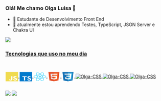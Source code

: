 ### Olá! Me chamo Olga Luisa 👋

- 🔭 Estudante de Desenvolvimento Front End
- 🌱 atualmente estou aprendendo Testes, TypeScript, JSON Server e Chakra UI

<div align="left">
  <a href="https://github.com/Olgaluiisa">
  <img height="150em" src="https://github-readme-stats.vercel.app/api?username=Olgaluiisa&show_icons=true&theme=dark&include_all_commits=true&count_private=true"/>
</div>
<h3>Tecnologias que uso no meu dia</h3>

  ##
  
<div style="display: inline_block"><br>
  <img align="center" alt="Olga-Js" height="30" width="40" src="https://raw.githubusercontent.com/devicons/devicon/master/icons/javascript/javascript-plain.svg">
  <img align="center" alt="Olga-Ts" height="30" width="40" src="https://raw.githubusercontent.com/devicons/devicon/master/icons/typescript/typescript-plain.svg">
  <img align="center" alt="Olga-React" height="30" width="40" src="https://raw.githubusercontent.com/devicons/devicon/master/icons/react/react-original.svg">
  <img align="center" alt="Olga-HTML" height="30" width="40" src="https://raw.githubusercontent.com/devicons/devicon/master/icons/html5/html5-original.svg">
  <img align="center" alt="Olga-CSS" height="30" width="40" src="https://raw.githubusercontent.com/devicons/devicon/master/icons/css3/css3-original.svg"> 
  <img align="center" alt="Olga-CSS" height="30" width="40" src="https://cdn.jsdelivr.net/gh/devicons/devicon/icons/redux/redux-original.svg" /> 
  <img align="center" alt="Olga-CSS" height="30" width="40" src="https://cdn.jsdelivr.net/gh/devicons/devicon/icons/git/git-original.svg" />
  <img align="center" alt="Olga-CSS" height="30" width="40" src="https://cdn.jsdelivr.net/gh/devicons/devicon/icons/figma/figma-original.svg" />
  
##

<div>
  <a href="https://www.linkedin.com/in/olgaluisa" target="_blank"><img src="https://img.shields.io/badge/-LinkedIn-%230077B5?style=for-the-badge&logo=linkedin&logoColor=white" target="_blank"></a> 
  <a href="https://www.codewars.com/users/olgaluisa"><img src="https://img.shields.io/badge/Codewars-B1361E?style=for-the-badge&logo=Codewars&logoColor=white"></a> 
  
</div>
 
          
          
  
           
          
</div>
